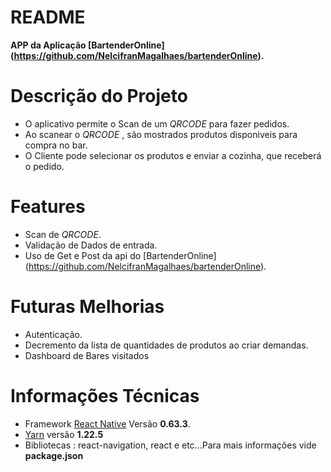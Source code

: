 # README

**APP da Aplicação [BartenderOnline] (https://github.com/NelcifranMagalhaes/bartenderOnline).**

# Descrição do Projeto

- O aplicativo permite o Scan de um *QRCODE* para fazer pedidos.
- Ao scanear o *QRCODE* , são mostrados produtos disponiveis para compra no bar.
- O Cliente pode selecionar os produtos e enviar a cozinha, que receberá o pedido.


# Features

- Scan de *QRCODE*.
- Validação de Dados de entrada.
- Uso de Get e Post da api do [BartenderOnline] (https://github.com/NelcifranMagalhaes/bartenderOnline).

# Futuras Melhorias

* Autenticação.
* Decremento da lista de quantidades de produtos ao criar demandas.
* Dashboard de Bares visitados

# Informações Técnicas

- Framework [React Native](https://reactnative.dev/) Versão **0.63.3**.
- [Yarn](https://yarnpkg.com/) versão **1.22.5**
- Bibliotecas : react-navigation, react e etc...Para mais informações vide **package.json**

